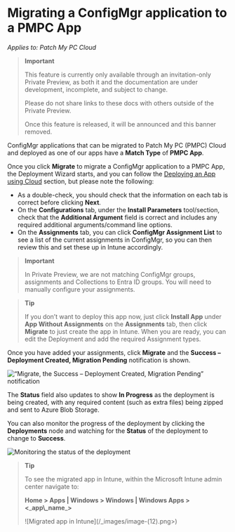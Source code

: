 # Migrating a ConfigMgr application to a PMPC App

_Applies to: Patch My PC Cloud_

> **Important**
>
> This feature is currently only available through an invitation-only Private Preview, as both it and the documentation are under development, incomplete, and subject to change.
>
> Please do not share links to these docs with others outside of the Private Preview.
>
> Once this feature is released, it will be announced and this banner removed.

ConfigMgr applications that can be migrated to Patch My PC (PMPC) Cloud and deployed as one of our apps have a **Match Type** of **PMPC App**.

Once you click **Migrate** to migrate a ConfigMgr application to a PMPC App, the Deployment Wizard starts, and you can follow the [Deploying an App using Cloud](../../cloud-deployments/deploying-an-app-using-cloud/) section, but please note the following:

* As a double-check, you should check that the information on each tab is correct before clicking **Next**.
* On the **Configurations** tab, under the **Install Parameters** tool/section, check that the **Additional Argument** field is correct and includes any required additional arguments/command line options.
* On the **Assignments** tab, you can click **ConfigMgr Assignment List** to see a list of the current assignments in ConfigMgr, so you can then review this and set these up in Intune accordingly.

> **Important**
>
> In Private Preview, we are not matching ConfigMgr groups, assignments and Collections to Entra ID groups. You will need to manually configure your assignments.

> **Tip**
>
> If you don’t want to deploy this app now, just click **Install App** under **App Without Assignments** on the **Assignments** tab, then click **Migrate** to just create the app in Intune. When you are ready, you can edit the Deployment and add the required Assignment types.

Once you have added your assignments, click **Migrate** and the **Success – Deployment Created, Migration Pending** notification is shown.

![“Migrate, the Success – Deployment Created, Migration Pending” notification](../../../.gitbook/assets/image-\(10\).png)

The **Status** field also updates to show **In Progress** as the deployment is being created, with any required content (such as extra files) being zipped and sent to Azure Blob Storage.

You can also monitor the progress of the deployment by clicking the **Deployments** node and watching for the **Status** of the deployment to change to **Success**.

![Monitoring the status of the deployment](../../../.gitbook/assets/image-\(11\).png)

> **Tip**
>
> To see the migrated app in Intune, within the Microsoft Intune admin center navigate to:
>
> **Home > Apps | Windows > Windows | Windows Apps > <**\_**app\\\_name**\_**>**
>
> !\[Migrated app in Intune]\(/\_images/image-(12).png>)

